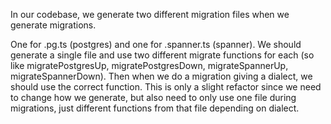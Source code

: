 In our codebase, we generate two different migration files when we generate migrations.

One for .pg.ts (postgres) and one for .spanner.ts (spanner). We should generate a single file and use two different migrate functions for each (so like migratePostgresUp, migratePostgresDown, migrateSpannerUp, migrateSpannerDown). Then when we do a migration giving a dialect, we should use the correct function. This is only a slight refactor since we need to change how we generate, but also need to only use one file during migrations, just different functions from that file depending on dialect.

